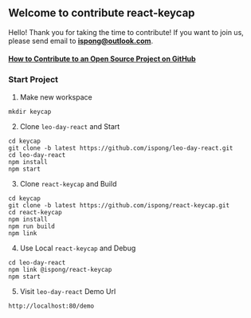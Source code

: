 ## Welcome to contribute react-keycap

Hello! Thank you for taking the time to contribute! If you want to join us, please send email to **ispong@outlook.com**.

#### [How to Contribute to an Open Source Project on GitHub](https://egghead.io/series/how-to-contribute-to-an-open-source-project-on-github)

### Start Project

1. Make new workspace

```shell script
mkdir keycap
```

2. Clone `leo-day-react` and Start

```shell script
cd keycap
git clone -b latest https://github.com/ispong/leo-day-react.git
cd leo-day-react
npm install
npm start
```

3. Clone `react-keycap` and Build

```shell script
cd keycap
git clone -b latest https://github.com/ispong/react-keycap.git
cd react-keycap
npm install
npm run build
npm link
```

4. Use Local `react-keycap` and Debug

```shell script
cd leo-day-react
npm link @ispong/react-keycap
npm start
```

5. Visit `leo-day-react` Demo Url

```
http://localhost:80/demo
```
